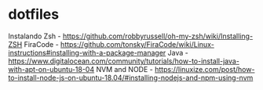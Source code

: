 # dotfiles

Instalando Zsh - https://github.com/robbyrussell/oh-my-zsh/wiki/Installing-ZSH
FiraCode - https://github.com/tonsky/FiraCode/wiki/Linux-instructions#installing-with-a-package-manager
Java - https://www.digitalocean.com/community/tutorials/how-to-install-java-with-apt-on-ubuntu-18-04
NVM and NODE - https://linuxize.com/post/how-to-install-node-js-on-ubuntu-18.04/#installing-nodejs-and-npm-using-nvm
